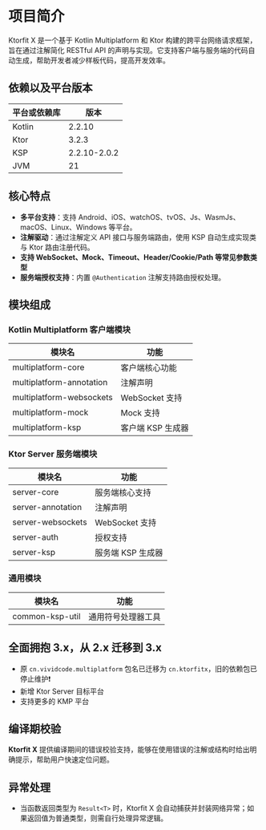 # 项目简介

Ktorfit X 是一个基于 Kotlin Multiplatform 和 Ktor 构建的跨平台网络请求框架，旨在通过注解简化 RESTful API 的声明与实现。它支持客户端与服务端的代码自动生成，帮助开发者减少样板代码，提高开发效率。

## 依赖以及平台版本

| 平台或依赖库 | 版本           |
|--------|--------------|
| Kotlin | 2.2.10       |
| Ktor   | 3.2.3        |
| KSP    | 2.2.10-2.0.2 |
| JVM    | 21           |

## 核心特点

- **多平台支持**：支持 Android、iOS、watchOS、tvOS、Js、WasmJs、 macOS、Linux、Windows 等平台。
- **注解驱动**：通过注解定义 API 接口与服务端路由，使用 KSP 自动生成实现类与 Ktor 路由注册代码。
- **支持 WebSocket、Mock、Timeout、Header/Cookie/Path 等常见参数类型**
- **服务端授权支持**：内置 `@Authentication` 注解支持路由授权处理。

## 模块组成

### Kotlin Multiplatform 客户端模块

| 模块名                      | 功能           |
|--------------------------|--------------|
| multiplatform-core       | 客户端核心功能      |
| multiplatform-annotation | 注解声明         |
| multiplatform-websockets | WebSocket 支持 |
| multiplatform-mock       | Mock 支持      |
| multiplatform-ksp        | 客户端 KSP 生成器  |

### Ktor Server 服务端模块

| 模块名               | 功能           |
|-------------------|--------------|
| server-core       | 服务端核心支持      |
| server-annotation | 注解声明         |
| server-websockets | WebSocket 支持 |
| server-auth       | 授权支持         |
| server-ksp        | 服务端 KSP 生成器  |

### 通用模块

| 模块名             | 功能        |
|-----------------|-----------|
| common-ksp-util | 通用符号处理器工具 |

## 全面拥抱 3.x，从 2.x 迁移到 3.x

- 原 `cn.vividcode.multiplatform` 包名已迁移为 `cn.ktorfitx`，旧的依赖包已停止维护❗️
- 新增 Ktor Server 目标平台
- 支持更多的 KMP 平台

## 编译期校验

**Ktorfit X** 提供编译期间的错误校验支持，能够在使用错误的注解或结构时给出明确提示，帮助用户快速定位问题。

## 异常处理

- 当函数返回类型为 `Result<T>` 时，Ktorfit X 会自动捕获并封装网络异常；如果返回值为普通类型，则需自行处理异常逻辑。